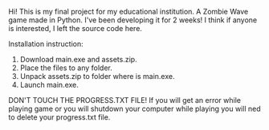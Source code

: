 Hi! This is my final project for my educational institution. A Zombie Wave game made in Python. I've been developing it for 2 weeks! I think if anyone is interested, I left the source code here.

Installation instruction:
1. Download main.exe and assets.zip.
2. Place the files to any folder.
3. Unpack assets.zip to folder where is main.exe.
4. Launch main.exe.

DON'T TOUCH THE PROGRESS.TXT FILE! 
If you will get an error while playing game or you will shutdown your computer while playing you will ned to delete your progress.txt file. 
